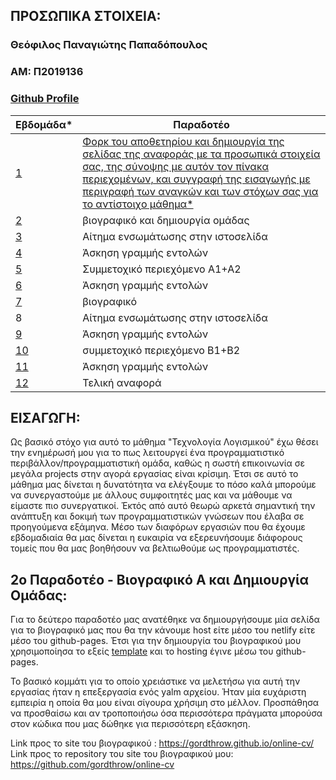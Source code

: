 ## ΠΡΟΣΩΠΙΚΑ ΣΤΟΙΧΕΙΑ:

### Θεόφιλος Παναγιώτης Παπαδόπουλος
### ΑΜ: Π2019136
### [Github Profile](https://github.com/gordthrow/)

| Εβδομάδα* | Παραδοτέο |
| --- | --- |
| <a href="#P">1</a> |<a href="#P">Φορκ του αποθετηρίου και δημιουργία της σελίδας της αναφοράς με τα προσωπικά στοιχεία σας, της σύνοψης με αυτόν τον πίνακα περιεχομένων, και συγγραφή της εισαγωγής με περιγραφή των αναγκών και των στόχων σας για το αντίστοιχο μάθημα* </a> |
| <a href="#P-1">2</a> | βιογραφικό και δημιουργία ομάδας</a> |
| <a href="#P-2">3</a> | Αίτημα ενσωμάτωσης στην ιστοσελίδα</a> |
| <a href="#P-3">4</a> | Άσκηση γραμμής εντολών </a>  |
|  <a href="#P-4">5 </a> | Συμμετοχικό περιεχόμενο A1+A2</a> |
| <a href="#P-5">6 </a>| Άσκηση γραμμής εντολών</a> |
| <a href="#P-6">7 </a>| βιογραφικό</a> |
| 8 |Αίτημα ενσωμάτωσης στην ιστοσελίδα |
| <a href="#P-8">9</a> | Άσκηση γραμμής εντολών</a> |
| <a href="#P-7">10</a> | συμμετοχικό περιεχόμενο B1+B2 </a>|
| <a href="#P-8">11</a> |Άσκηση γραμμής εντολών</a> |
| <a href="#P-10">12</a> | Τελική αναφορά </a>|


## <a name="P">ΕΙΣΑΓΩΓΗ:</a>
Ως βασικό στόχο για αυτό το μάθημα "Τεχνολογία Λογισμικού" έχω θέσει την ενημέρωσή μου για το πως λειτουργεί ένα προγραμματιστικό περιβάλλον/προγραμματιστική ομάδα, καθώς η σωστή επικοινωνία σε μεγάλα projects στην αγορά εργασίας είναι κρίσιμη. Έτσι σε αυτό το μάθημα μας δίνεται η δυνατότητα να ελέγξουμε το πόσο καλά μπορούμε να συνεργαστούμε με άλλους συμφοιτητές μας και να μάθουμε να είμαστε πιο συνεργατικοί.
Έκτός από αυτό θεωρώ αρκετά σημαντική την ανάπτυξη και δοκιμή των προγραμματιστικών γνώσεων που έλαβα σε προηγούμενα εξάμηνα. Μέσο των διαφόρων εργασιών που θα έχουμε εβδομαδιαία θα μας δίνεται η ευκαιρία να εξερευνήσουμε διάφορους τομείς που θα μας βοηθήσουν να βελτιωθούμε ως προγραμματιστές.

 ## <a name="P-1">2ο Παραδοτέο - Βιογραφικό Α και Δημιουργία Oμάδας:</a>
 
Για το δεύτερο παραδοτέο μας ανατέθηκε να δημιουργήσουμε μία σελίδα για το βιογραφικό μας που θα την κάνουμε host είτε μέσο του netlify είτε μέσο του github-pages. Έτσι για την δημιουργία του βιογραφικού μου χρησιμοποίησα το εξείς [template](https://github.com/sharu725/online-cv/) και το hosting έγινε μέσω του github-pages. 

Το βασικό κομμάτι για το οποίο χρειάστικε να μελετήσω για αυτή την εργασίας ήταν η επεξεργασία ενός yalm αρχείου. Ήταν μία ευχάριστη εμπειρία η οποία θα μου είναι σίγουρα χρήσιμη στο μέλλον. Προσπάθησα να προσθαίσω και αν τροποποιήσω όσα περισσότερα πράγματα μπορούσα στον κώδικα που μας δώθηκε για περισσότερη εξάσκηση.

Link προς το site του βιογραφικού : https://gordthrow.github.io/online-cv/
Link προς το repository του site του βιογραφικού μου: https://github.com/gordthrow/online-cv
